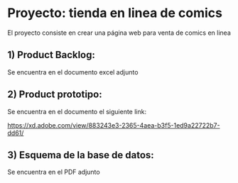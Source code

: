 # Proyecto: tienda en linea de comics

El proyecto consiste en crear una página web para venta de comics en linea

## 1) Product Backlog: 
Se encuentra en el documento excel adjunto
## 2) Product prototipo: 
Se encuentra en el documento el siguiente link: 

https://xd.adobe.com/view/883243e3-2365-4aea-b3f5-1ed9a22722b7-dd61/

## 3) Esquema de la base de datos: 
Se encuentra en el PDF adjunto
